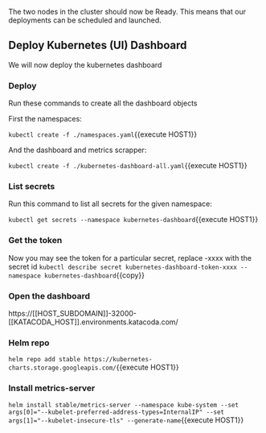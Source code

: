 The two nodes in the cluster should now be Ready. This means that our deployments can be scheduled and launched.

## Deploy Kubernetes (UI) Dashboard

We will now deploy the kubernetes dashboard

### Deploy

Run these commands to create all the dashboard objects

First the namespaces:

`kubectl create -f ./namespaces.yaml`{{execute HOST1}}

And the dashboard and metrics scrapper:

`kubectl create -f ./kubernetes-dashboard-all.yaml`{{execute HOST1}}

### List secrets

Run this command to list all secrets for the given namespace:

`kubectl get secrets --namespace kubernetes-dashboard`{{execute HOST1}}

### Get the token

Now you may see the token for a particular secret, replace -xxxx with the secret id
`kubectl describe secret kubernetes-dashboard-token-xxxx --namespace kubernetes-dashboard`{{copy}}

### Open the dashboard

https://[[HOST_SUBDOMAIN]]-32000-[[KATACODA_HOST]].environments.katacoda.com/

### Helm repo

`helm repo add stable https://kubernetes-charts.storage.googleapis.com/`{{execute HOST1}}

### Install metrics-server

`helm install stable/metrics-server --namespace kube-system --set args[0]="--kubelet-preferred-address-types=InternalIP" --set args[1]="--kubelet-insecure-tls" --generate-name`{{execute HOST1}}